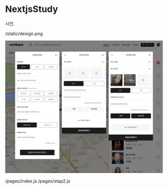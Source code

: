 # NextjsStudy


시안.

/static/design.png

![시안 이미지](https://github.com/JJooStudy/NextjsStudy/blob/master/static/design.png)


/pages/index.js
/pages/stap2.js
